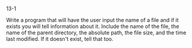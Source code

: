 13-1

Write a program that will have the user input the name of a file and if it exists you will tell information about it. Include the name of the file, the name of the parent directory, the absolute path, the file size, and the time last modified.  If it doesn't exist, tell that too. 